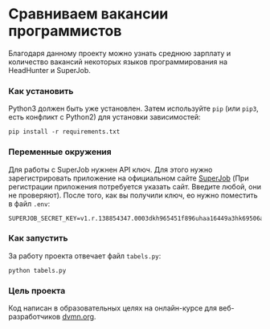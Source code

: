 # Сравниваем вакансии программистов

Благодаря данному проекту можно узнать среднюю зарплату и количество вакансий некоторых языков программирования на HeadHunter и SuperJob.

### Как установить

Python3 должен быть уже установлен. 
Затем используйте `pip` (или `pip3`, есть конфликт с Python2) для установки зависимостей:
```
pip install -r requirements.txt
```

### Переменные окружения

Для работы с SuperJob нужнен API ключ. Для этого нужно зарегистрировать приложение на официальном сайте [SuperJob](https://biysk.superjob.ru/auth/login/?returnUrl=https%3A%2F%2Fapi.superjob.ru%2Fregister%2F) (При регистрации приложения потребуется указать сайт. Введите любой, они не проверяют).
После того, как вы получили ключ, ео нужно поместить в файл `.env`:
```
SUPERJOB_SECRET_KEY=v1.r.138854347.0003dkh965451f896uhaa16449a3hk69506aa4.420a0f4h6k63620eddf53uj58138ca7b4a758403
```

### Как запустить

За работу проекта отвечает файл `tabels.py`:
```
python tabels.py
```

### Цель проекта

Код написан в образовательных целях на онлайн-курсе для веб-разработчиков [dvmn.org](https://dvmn.org/).